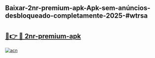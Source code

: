 ## Baixar-2nr-premium-apk-Apk-sem-anúncios-desbloqueado-completamente-2025-#wtrsa

# <h2><a href="https://ainizakaria.my?title=2nr-premium-apk&ref=20M">🔗👉 🔴 2nr-premium-apk</a></h2>

[![acn](https://github.com/user-attachments/assets/0f9c940e-d8b0-45ae-aac7-cd30a18b3e1c)](https://ainizakaria.my?title=2nr-premium-apk&ref=20M)

